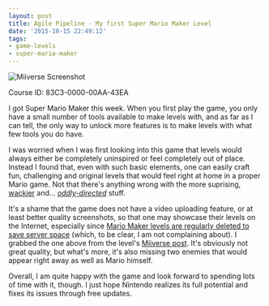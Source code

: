 ```yaml
---
layout: post
title: Agile Pipeline - My first Super Mario Maker Level
date: '2015-10-15 22:49:12'
tags:
- game-levels
- super-mario-maker
---
```


![Miiverse Screenshot](/blog/content/images/2015/10/WVW69ie9BsA9QYZJPQ.jpg)

Course ID: 83C3-0000-00AA-43EA

I got Super Mario Maker this week. When you first play the game, you only have a small number of tools available to make levels with, and as far as I can tell, the only way to unlock more features is to make levels with what few tools you do have.

I was worried when I was first looking into this game that levels would always either be completely uninspired or feel completely out of place. Instead I found that, even with such basic elements, one can easily craft fun, challenging and original levels that would feel right at home in a proper Mario game. Not that there's anything wrong with the more suprising, [wackier](https://www.youtube.com/watch?v=mcwgWIgL3f4) and... *[oddly-directed](https://www.youtube.com/watch?v=4SAawvn1cB8&t=51s)* stuff.

It's a shame that the game does not have a video uploading feature, or at least better quality screenshots, so that one may showcase their levels on the Internet, especially since [Mario Maker levels are regularly deleted to save server space](http://en.rocketnews24.com/2015/09/10/nintendo-will-delete-your-mario-maker-course-if-its-boring-can-make-a-buck-off-it-if-its-good/) (which, to be clear, I am not complaining about). I grabbed the one above from the level's [Miiverse post](https://miiverse.nintendo.net/posts/AYQHAAABAAAtVHhoD0tO3g). It's obviously not great quality, but what's more, it's also missing two enemies that would appear right away as well as Mario himself.

Overall, I am quite happy with the game and look forward to spending lots of time with it, though. I just hope Nintendo realizes its full potential and fixes its issues through free updates.